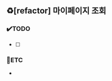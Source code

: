 <!-- 주석 부분 모두 지우고 작성 -->
## ♻️[refactor] 마이페이지 조회<!-- 버그 --> 
<!-- 발생한 버그에 대한 요약 -->

### ✔️TODO
- [ ] 


### 📌ETC
-  